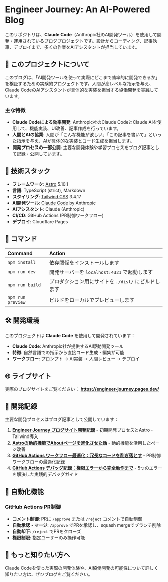 # Engineer Journey: An AI-Powered Blog

このリポジトリは、**Claude Code**（Anthropic社のAI開発ツール）を使用して開発・運用されているブログプロジェクトです。設計からコーディング、記事執筆、デプロイまで、多くの作業をAIアシスタントが担当しています。

## 🤖 このプロジェクトについて

このブログは、「AI開発ツールを使って実際にどこまで効率的に開発できるか」を検証するための実験的プロジェクトです。人間が高レベルな指示を与え、Claude CodeのAIアシスタントが具体的な実装を担当する協働開発を実践しています。

### 主な特徴

- **Claude Codeによる効率開発**: Anthropic社のClaude CodeとClaude AIを使用して、機能実装、UI改善、記事作成を行っています。
- **人間とAIの協業**: 人間が「こんな機能が欲しい」「この記事を書いて」といった指示を与え、AIが具体的な実装とコード生成を担当します。
- **開発プロセスの一部公開**: 主要な開発体験や学習プロセスをブログ記事として記録・公開しています。

## 🚀 技術スタック

- **フレームワーク**: [Astro](https://astro.build/) 5.10.1
- **言語**: TypeScript (strict), Markdown
- **スタイリング**: [Tailwind CSS](https://tailwindcss.com/) 3.4.17
- **AI開発ツール**: [Claude Code](https://claude.ai/code) by Anthropic
- **AIアシスタント**: Claude (Anthropic)
- **CI/CD**: GitHub Actions (PR制御ワークフロー)
- **デプロイ**: Cloudflare Pages

## 🧞 コマンド

| Command                   | Action                                           |
| :------------------------ | :----------------------------------------------- |
| `npm install`             | 依存関係をインストールします                            |
| `npm run dev`             | 開発サーバーを `localhost:4321` で起動します      |
| `npm run build`           | プロダクション用にサイトを `./dist/` にビルドします          |
| `npm run preview`         | ビルドをローカルでプレビューします     |

## 🛠️ 開発環境

このプロジェクトは **Claude Code** を使用して開発されています：

- **Claude Code**: Anthropic社が提供するAI駆動開発ツール
- **特徴**: 自然言語での指示から直接コード生成・編集が可能
- **ワークフロー**: プロンプト → AI実装 → 人間レビュー → デプロイ

## 🌐 ライブサイト

実際のブログサイトをご覧ください：
**https://engineer-journey.pages.dev/**

## 📝 開発記録

主要な開発プロセスはブログ記事として公開しています：

1. **[Engineer Journey ブログサイト開発記録](https://engineer-journey.pages.dev/posts/first-development-journey)** - 初期開発プロセスとAstro・Tailwind導入
2. **[Astroの動的機能でAboutページを進化させた話](https://engineer-journey.pages.dev/posts/astro-dynamic-features)** - 動的機能を活用したページ改善
3. **[GitHub Actions ワークフロー最適化：冗長なコードを削ぎ落とす](https://engineer-journey.pages.dev/posts/github-actions-workflow-optimization)** - PR制御ワークフローの最適化記録
4. **[GitHub Actions デバッグ記録：権限エラーから完全動作まで](https://engineer-journey.pages.dev/posts/github-actions-debugging-journey)** - 5つのエラーを解決した実践的デバッグガイド

## 🔧 自動化機能

### GitHub Actions PR制御
- **コメント制御**: PRに `/approve` または `/reject` コメントで自動制御
- **自動承認・マージ**: `/approve` でPRを承認し、squash mergeでブランチ削除  
- **自動却下**: `/reject` でPRをクローズ
- **権限制限**: 指定ユーザーのみ操作可能

## 👀 もっと知りたい方へ

Claude Codeを使った実際の開発体験や、AI協働開発の可能性について詳しく知りたい方は、ぜひブログをご覧ください。